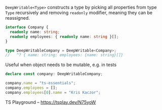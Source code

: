 `DeepWritable<Type>` constructs a type by picking all properties from type `Type` recursively and removing `readonly`
modifier, meaning they can be reassigned.

```ts
interface Company {
  readonly name: string;
  readonly employees: { readonly name: string }[];
}

type DeepWritableCompany = DeepWritable<Company>;
//   ^? { name: string; employees: {name: string}[]}
```

Useful when object needs to be mutable, e.g. in tests

```ts
declare const company: DeepWritableCompany;

company.name = "ts-essentials";
company.employees = [];
company.employees[0].name = "Kris Kaczor";
```

TS Playground – https://tsplay.dev/N75yoW
